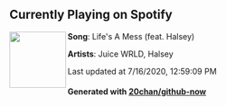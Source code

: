 ## Currently Playing on Spotify

[<img align="left" width="100" src="https://i.scdn.co/image/ab67616d00004851ced005b27d5765bee0dc9099">](https://open.spotify.com/album/3KAi8f2wv601z5bBVTL30l)

**Song**: Life's A Mess (feat. Halsey)

**Artists**: Juice WRLD, Halsey

Last updated at 7/16/2020, 12:59:09 PM

#### Generated with [20chan/github-now](https://github.com/20chan/github-now)